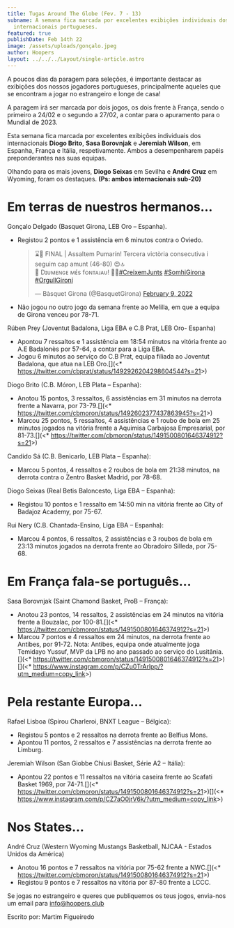 ```yaml
---
title: Tugas Around The Globe (Fev. 7 - 13)
subname: A semana fica marcada por excelentes exibições individuais dos
  internacionais portugueses.
featured: true
publishDate: Feb 14th 22
image: /assets/uploads/gonçalo.jpeg
author: Hoopers
layout: ../../../Layout/single-article.astro
---
```

A poucos dias da paragem para seleções, é importante destacar as exibições dos nossos jogadores portugueses, principalmente aqueles que se encontram a jogar no estrangeiro e longe de casa! 

A paragem irá ser marcada por dois jogos, os dois frente à França, sendo o primeiro a 24/02 e o segundo a 27/02, a contar para o apuramento para o Mundial de 2023.



Esta semana fica marcada por excelentes exibições individuais dos internacionais **Diogo Brito**, **Sasa Borovnjak** e **Jeremiah Wilson**, em Espanha, França e Itália, respetivamente. Ambos a desempenharem papéis preponderantes nas suas equipas.

Olhando para os mais jovens, **Diogo Seixas** em Sevilha e **André Cruz** em Wyoming, foram os destaques. **(Ps: ambos internacionais sub-20)**



# **Em terras de nuestros hermanos…**

Gonçalo Delgado (Basquet Girona, LEB Oro – Espanha).

* Registou 2 pontos e 1 assistência em 6 minutos contra o Oviedo. <blockquote class="twitter-tweet"><p lang="ca" dir="ltr">⌛️🚀 FINAL | Assaltem Pumarín! Tercera victòria consecutiva i seguim cap amunt (46-80) 😍🔝<br>🎉 Dɪᴜᴍᴇɴɢᴇ ᴍᴇ́s fᴏɴᴛᴀᴊᴀᴜ! 🤜🤛<a href="https://twitter.com/hashtag/CreixemJunts?src=hash&amp;ref_src=twsrc%5Etfw">#CreixemJunts</a> <a href="https://twitter.com/hashtag/SomhiGirona?src=hash&amp;ref_src=twsrc%5Etfw">#SomhiGirona</a> <a href="https://twitter.com/hashtag/OrgullGiron%C3%AD?src=hash&amp;ref_src=twsrc%5Etfw">#OrgullGironí</a></p>&mdash; Bàsquet Girona (@BasquetGirona) <a href="https://twitter.com/BasquetGirona/status/1491521798931898369?ref_src=twsrc%5Etfw">February 9, 2022</a></blockquote> <script async src="https://platform.twitter.com/widgets.js" charset="utf-8"></script>[](https://twitter.com/basquetgirona/status/1491521798931898369?s=21)
* Não jogou no outro jogo da semana frente ao Melilla, em que a equipa de Girona venceu por 78-71.[](https://twitter.com/basquetgirona/status/1492933381797163012?s=21)

Rúben Prey (Joventut Badalona, Liga EBA e C.B Prat, LEB Oro- Espanha)

* Apontou 7 ressaltos e 1 assistência em 18:54 minutos na vitória frente ao A.E Badalonès por 57-64, a contar para a Liga EBA.[](https://twitter.com/penya1930/status/1492902328038526978?s=21)[](https://twitter.com/penya1930/status/1492902328038526978?s=21)
* Jogou 6 minutos ao serviço do C.B Prat, equipa filiada ao Joventut Badalona, que atua na LEB Oro.[](<* <https://twitter.com/cbprat/status/1492926204298604544?s=21>>)[](https://twitter.com/cbprat/status/1492926204298604544?s=21)



Diogo Brito (C.B. Móron, LEB Plata – Espanha):

* Anotou 15 pontos, 3 ressaltos, 6 assistências em 31 minutos na derrota frente a Navarra, por 73-79.[](<* <https://twitter.com/cbmoron/status/1492602377437863945?s=21>>)[](https://twitter.com/cbmoron/status/1492602377437863945?s=21)
* Marcou 25 pontos, 5 ressaltos, 4 assistências e 1 roubo de bola em 25 minutos jogados na vitória frente a Aquimisa Carbajosa Empresarial, por 81-73.[](<* <https://twitter.com/cbmoron/status/1491500801646374912?s=21>>)[](https://twitter.com/cbmoron/status/1491500801646374912?s=21)

Candido Sá (C.B. Benicarlo, LEB Plata – Espanha):

* Marcou 5 pontos, 4 ressaltos e 2 roubos de bola em 21:38 minutos, na derrota contra o Zentro Basket Madrid, por 78-68.

Diogo Seixas (Real Betis Baloncesto, Liga EBA – Espanha):

* Registou 10 pontos e 1 ressalto em 14:50 min na vitória frente ao City of Badajoz Academy, por 75-67.

Rui Nery (C.B. Chantada-Ensino, Liga EBA – Espanha):

* Marcou 4 pontos, 6 ressaltos, 2 assistências e 3 roubos de bola em 23:13 minutos jogados na derrota frente ao Obradoiro Silleda, por 75-68. 



# **Em França fala-se português…**



Sasa Borovnjak (Saint Chamond Basket, ProB – França):

* Anotou 23 pontos, 14 ressaltos, 2 assistências em 24 minutos na vitória frente a Bouzalac, por 100-81.[](<* <https://twitter.com/cbmoron/status/1491500801646374912?s=21>>)[](https://www.instagram.com/p/CZ2fWixoJXw/?utm_medium=copy_link)
* Marcou 7 pontos e 4 ressaltos em 24 minutos, na derrota frente ao Antibes, por 91-72. Nota: Antibes, equipa onde atualmente joga Temidayo Yussuf, MVP da LPB no ano passado ao serviço do Lusitânia.[](<* <https://twitter.com/cbmoron/status/1491500801646374912?s=21>>)[](<* <https://www.instagram.com/p/CZu0TrArlpp/?utm_medium=copy_link>>)

# **Pela restante Europa…**

Rafael Lisboa (Spirou Charleroi, BNXT League – Bélgica):

* Registou 5 pontos e 2 ressaltos na derrota frente ao Belfius Mons.
* Apontou 11 pontos, 2 ressaltos e 7 assistências na derrota frente ao Limburg. 



Jeremiah Wilson (San Giobbe Chiusi Basket, Série A2 – Itália):

* Apontou 22 pontos e 11 ressaltos na vitória caseira frente ao Scafati Basket 1969, por 74-71.[](<* <https://twitter.com/cbmoron/status/1491500801646374912?s=21>>)[](<* <https://www.instagram.com/p/CZ7aO0jrV6k/?utm_medium=copy_link>>)



# **Nos States…**

André Cruz (Western Wyoming Mustangs Basketball, NJCAA - Estados Unidos da América)

* Anotou 16 pontos e 7 ressaltos na vitória por 75-62 frente a NWC.[](<* <https://twitter.com/cbmoron/status/1491500801646374912?s=21>>)[](https://twitter.com/wwccmbb/status/1491995816554209283?s=21)
* Registou 9 pontos e 7 ressaltos na vitória por 87-80 frente a LCCC. 

Se jogas no estrangeiro e queres que publiquemos os teus jogos, envia-nos um email para info@hoopers.club

Escrito por: Martim Figueiredo